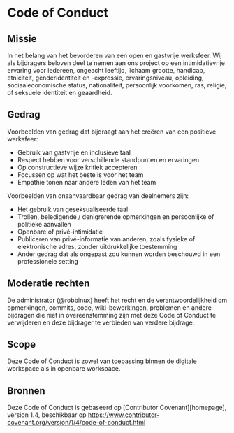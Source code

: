 # Code of Conduct

## Missie
In het belang van het bevorderen van een open en gastvrije werksfeer. Wij als
bijdragers beloven deel te nemen aan ons project op een intimidatievrije ervaring voor iedereen, ongeacht leeftijd, lichaam
grootte, handicap, etniciteit, genderidentiteit en -expressie, ervaringsniveau,
opleiding, sociaaleconomische status, nationaliteit, persoonlijk voorkomen, ras,
religie, of seksuele identiteit en geaardheid.

## Gedrag
Voorbeelden van gedrag dat bijdraagt aan het creëren van een positieve werksfeer:

* Gebruik van gastvrije en inclusieve taal
* Respect hebben voor verschillende standpunten en ervaringen
* Op constructieve wijze kritiek accepteren
* Focussen op wat het beste is voor het team
* Empathie tonen naar andere leden van het team

Voorbeelden van onaanvaardbaar gedrag van deelnemers zijn:

* Het gebruik van geseksualiseerde taal
* Trollen, beledigende / denigrerende opmerkingen en persoonlijke of politieke aanvallen
* Openbare of privé-intimidatie
* Publiceren van privé-informatie van anderen, zoals fysieke of elektronische
  adres, zonder uitdrukkelijke toestemming
* Ander gedrag dat als ongepast zou kunnen worden beschouwd in een
  professionele setting

## Moderatie rechten
De administrator (@robbinux) heeft het recht en de verantwoordelijkheid om
opmerkingen, commits, code, wiki-bewerkingen, problemen en andere bijdragen
die niet in overeenstemming zijn met deze Code of Conduct te verwijderen en deze bijdrager te verbieden van verdere bijdrage.

## Scope
Deze Code of Conduct is zowel van toepassing binnen de digitale workspace als in openbare workspace.

## Bronnen
Deze Code of Conduct is gebaseerd op [Contributor Covenant][homepage], version 1.4,
beschikbaar op https://www.contributor-covenant.org/version/1/4/code-of-conduct.html
